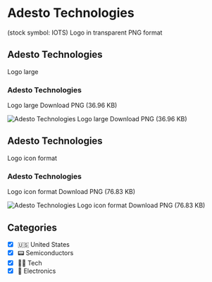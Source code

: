 # Adesto Technologies
 (stock symbol: IOTS) Logo in transparent PNG format

## Adesto Technologies
 Logo large

### Adesto Technologies
 Logo large Download PNG (36.96 KB)

![Adesto Technologies
 Logo large Download PNG (36.96 KB)](/img/orig/IOTS_BIG-133e83b1.png)

## Adesto Technologies
 Logo icon format

### Adesto Technologies
 Logo icon format Download PNG (76.83 KB)

![Adesto Technologies
 Logo icon format Download PNG (76.83 KB)](/img/orig/IOTS-f6733a2d.png)



## Categories
- [x] 🇺🇸 United States
- [x] 📟 Semiconductors
- [x] 👩‍💻 Tech
- [x] 🔌 Electronics
